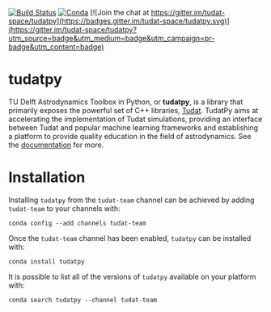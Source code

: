 
[![Build Status](https://img.shields.io/circleci/project/github/tudat-team/tudatpy/master.svg?style=for-the-badge&logo=circleci)](https://circleci.com/gh/tudat-team/tudatpy)
[![Conda](https://img.shields.io/conda/pn/tudat-team/tudatpy?color=orange&logo=anaconda&style=for-the-badge)](https://anaconda.org/tudat-team/tudatpy) [![Join the chat at https://gitter.im/tudat-space/tudatpy](https://badges.gitter.im/tudat-space/tudatpy.svg)](https://gitter.im/tudat-space/tudatpy?utm_source=badge&utm_medium=badge&utm_campaign=pr-badge&utm_content=badge)

# tudatpy

TU Delft Astrodynamics Toolbox in Python, or **tudatpy**, is a library that primarily exposes the powerful set of C++ 
libraries, [Tudat](https://tudat.tudelft.nl/). TudatPy aims at accelerating the implementation of Tudat simulations,
providing an interface between Tudat and popular machine learning frameworks and establishing a platform to provide 
quality education in the field of astrodynamics. See the [documentation](https://tudat-team.github.io/tudatpy/) for more.

Installation
===================

Installing `tudatpy` from the `tudat-team` channel can be achieved by adding `tudat-team` to your channels with:

```
conda config --add channels tudat-team
```

Once the `tudat-team` channel has been enabled, `tudatpy` can be installed with:

```
conda install tudatpy
```

It is possible to list all of the versions of `tudatpy` available on your platform with:

```
conda search tudatpy --channel tudat-team
```
